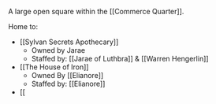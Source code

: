 A large open square within the [[Commerce Quarter]].

Home to:
- [[Sylvan Secrets Apothecary]]
	- Owned by Jarae
	- Staffed by: [[Jarae of Luthbra]] & [[Warren Hengerlin]]
- [[The House of Iron]]
	- Owned By [[Elianore]]
	- Staffed by: [[Elianore]]
- [[